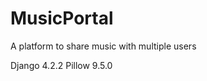# MusicPortal
A platform to share music with multiple users

Django              4.2.2
Pillow              9.5.0
